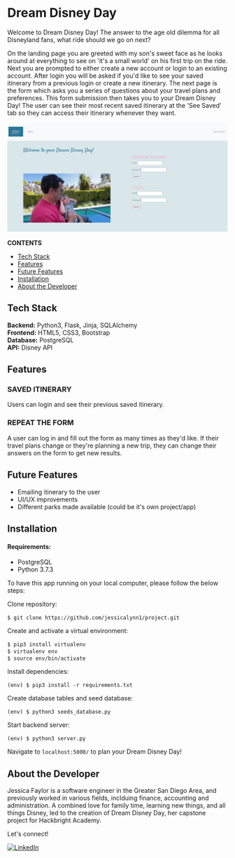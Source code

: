 # Dream Disney Day

Welcome to Dream Disney Day! The answer to the age old dilemma for all Disneyland fans, what ride should we go on next?

On the landing page you are greeted with my son's sweet face as he looks around at everything to see on 'it's a small world' on his first trip on the ride. Next you are prompted to either create a new account or login to an existing account. After login you will be asked if you'd like to see your saved itinerary from a previous login or create a new itinerary. The next page is the form which asks you a series of questions about your travel plans and preferences. This form submission then takes you to your Dream Disney Day! The user can see their most recent saved itinerary at the 'See Saved' tab so they can access their itinerary whenever they want.

![videothumbnail](/static/img/videothumbnail.png "videothumbnail")

**CONTENTS**

- [Tech Stack](#tech-stack)
- [Features](#features)
- [Future Features](#future-features)
- [Installation](#installation)
- [About the Developer](#about-the-developer)

## Tech Stack

**Backend:** Python3, Flask, Jinja, SQLAlchemy\
**Frontend:** HTML5, CSS3, Bootstrap\
**Database:** PostgreSQL\
**API:** Disney API

## Features

### SAVED ITINERARY

Users can login and see their previous saved itinerary.

### REPEAT THE FORM

A user can log in and fill out the form as many times as they'd like. If their travel plans change or they're planning a new trip, they can change their answers on the form to get new results.

## Future Features

- Emailing itinerary to the user
- UI/UX improvements
- Different parks made available (could be it's own project/app)

## Installation

#### Requirements:

- PostgreSQL
- Python 3.7.3

To have this app running on your local computer, please follow the below steps:

Clone repository:

```
$ git clone https://github.com/jessicalynn1/project.git
```

Create and activate a virtual environment:

```
$ pip3 install virtualenv
$ virtualenv env
$ source env/bin/activate
```

Install dependencies:

```
(env) $ pip3 install -r requirements.txt
```

Create database tables and seed database:

```
(env) $ python3 seeds_database.py
```

Start backend server:

```
(env) $ python3 server.py
```

Navigate to `localhost:5000/` to plan your Dream Disney Day!

## About the Developer

Jessica Faylor is a software engineer in the Greater San Diego Area, and previously worked in various fields, inclduing finance, accounting and administration. A combined love for family time, learning new things, and all things Disney, led to the creation of Dream Disney Day, her capstone project for Hackbright Academy.

Let's connect!

<p><a href="https://www.linkedin.com/in/jessica-faylor-0377b35/">
  <img
    alt="LinkedIn"
    src="https://img.shields.io/badge/linkedin-%230077B5.svg?style=for-the-badge&logo=linkedin&logoColor=white"
  />
</a>
</p>